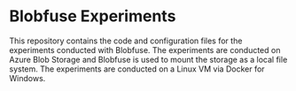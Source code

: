 # Blobfuse Experiments

This repository contains the code and configuration files for the experiments conducted with Blobfuse. The experiments are conducted on Azure Blob Storage and Blobfuse is used to mount the storage as a local file system. The experiments are conducted on a Linux VM via Docker for Windows.
